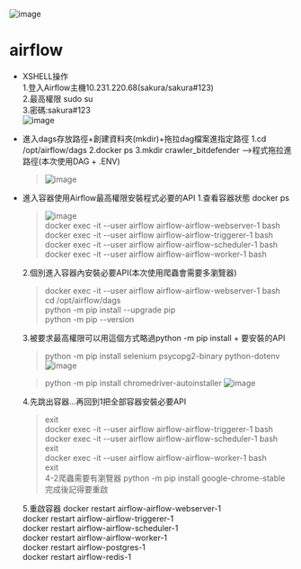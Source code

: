 ![image](https://github.com/user-attachments/assets/b8398f63-9128-497c-b880-28c03cb5f6c7)

# airflow
- XSHELL操作<br>
  1.登入Airflow主機10.231.220.68(sakura/sakura#123)<br>
  2.最高權限 sudo su<br>
  3.密碼:sakura#123<br>
![image](https://github.com/user-attachments/assets/f6b509a7-6603-4c63-9650-1bb43c22e43d)

- 進入dags存放路徑+創建資料夾(mkdir)+拖拉dag檔案進指定路徑
  1.cd /opt/airflow/dags
  2.docker ps
  3.mkdir crawler_bitdefender -->程式拖拉進路徑(本次使用DAG + .ENV)
  > ![image](https://github.com/user-attachments/assets/bce913fb-b259-41ee-99bd-0c687d74f3cd)
  
- 進入容器使用Airflow最高權限安裝程式必要的API
  1.查看容器狀態 docker ps<br>
  > ![image](https://github.com/user-attachments/assets/db9cc888-0655-4629-a658-0d65dc7722ec)<br>
  > docker exec -it --user airflow airflow-airflow-webserver-1 bash<br>
  > docker exec -it --user airflow airflow-airflow-triggerer-1 bash<br>
  > docker exec -it --user airflow airflow-airflow-scheduler-1 bash<br>
  > docker exec -it --user airflow airflow-airflow-worker-1 bash<br>

  2.個別進入容器內安裝必要API(本次使用爬蟲會需要多瀏覽器)
  > docker exec -it --user airflow airflow-airflow-webserver-1 bash<br>
  > cd /opt/airflow/dags<br>
  > python -m pip install --upgrade pip<br>
  > python -m pip --version<br>
  
  3.被要求最高權限可以用這個方式略過python -m pip install + 要安裝的API
  > python -m pip install selenium psycopg2-binary python-dotenv<br>
  > ![image](https://github.com/user-attachments/assets/0dd1b676-d2bf-4132-81f5-24b93134f139)
  
  > python -m pip install chromedriver-autoinstaller
  > ![image](https://github.com/user-attachments/assets/683ad141-5c71-4545-829a-27f97b5990c0)

  4.先跳出容器...再回到1把全部容器安裝必要API
  > exit<br>
  > docker exec -it --user airflow airflow-airflow-triggerer-1 bash<br>
  > docker exec -it --user airflow airflow-airflow-scheduler-1 bash<br>
  > exit<br>
  > docker exec -it --user airflow airflow-airflow-worker-1 bash<br>
  > exit<br>
  4-2爬蟲需要有瀏覽器
  > python -m pip install google-chrome-stable
  > 完成後記得要重啟

  5.重啟容器
  docker restart airflow-airflow-webserver-1<br>
  docker restart airflow-airflow-triggerer-1<br>
  docker restart airflow-airflow-scheduler-1<br>
  docker restart airflow-airflow-worker-1<br>
  docker restart airflow-postgres-1<br>
  docker restart airflow-redis-1<br>

  

